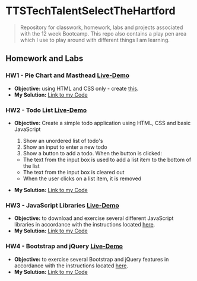 # TTSTechTalentSelectTheHartford
> Repository for classwork, homework, labs and projects associated with the 12 week Bootcamp. 
> This repo also contains a play pen area which I use to play around with different things I am learning. 

## Homework and Labs
### HW1 - Pie Chart and Masthead  [Live-Demo](https://rickrhone.github.io/TTSTechTalentSelectTheHartford/HomeworkAndLabs/HW1_Ricardo_pieChart_And_Masthead)
- **Objective:** using HTML and CSS only - create [this](https://github.com/rickrhone/TTSTechTalentSelectTheHartford/blob/master/HomeworkAndLabs/HW1_Ricardo_pieChart_And_Masthead/CSS%20Homework.pdf).  
- **My Solution:** [Link to my Code](https://github.com/rickrhone/TTSTechTalentSelectTheHartford/tree/master/HomeworkAndLabs/HW1_Ricardo_pieChart_And_Masthead) 

### HW2 - Todo List   [Live-Demo](https://rickrhone.github.io/TTSTechTalentSelectTheHartford/HomeworkAndLabs/HW2_Ricardo_Todo_List/)
- **Objective:** Create a simple todo application using HTML, CSS and basic JavaScript 
  1. Show an unordered list of todo's
  2. Show an input to enter a new todo
  3. Show a button to add a todo. When the button is clicked:

   * The text from the input box is used to add a list item to the bottom of the list 
   * The text from the input box is cleared out 
   * When the user clicks on a list item, it is removed 
- **My Solution:** [Link to my Code](https://github.com/rickrhone/TTSTechTalentSelectTheHartford/tree/master/HomeworkAndLabs/HW2_Ricardo_Todo_List) 

### HW3 - JavaScript Libraries  [Live-Demo](https://rickrhone.github.io/TTSTechTalentSelectTheHartford/HomeworkAndLabs/HW3_Ricardo_JavaScript_Libraries/)
- **Objective:** to download and exercise several different JavaScript libraries in accordance with the instructions located [here](https://github.com/rickrhone/TTSTechTalentSelectTheHartford/blob/master/HomeworkAndLabs/HW3_Ricardo_JavaScript_Libraries/JS_Libraries_-_Lab_and_Homework.pdf).  
- **My Solution:** [Link to my Code](https://github.com/rickrhone/TTSTechTalentSelectTheHartford/tree/master/HomeworkAndLabs/HW3_Ricardo_JavaScript_Libraries) 

### HW4 - Bootstrap and jQuery  [Live-Demo](https://rickrhone.github.io/TTSTechTalentSelectTheHartford/HomeworkAndLabs/HW4_Ricardo_Bootstrap_and_jQuery/)
- **Objective:** to exercise several Bootstrap and jQuery features in accordance with the instructions located [here](https://github.com/rickrhone/TTSTechTalentSelectTheHartford/blob/master/HomeworkAndLabs/HW4_Ricardo_Bootstrap_and_jQuery/bootstrap_project_homework.pdf).  
- **My Solution:** [Link to my Code](https://github.com/rickrhone/TTSTechTalentSelectTheHartford/tree/master/HomeworkAndLabs/HW4_Ricardo_Bootstrap_and_jQuery) 
